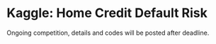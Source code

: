 # Kaggle: Home Credit Default Risk
Ongoing competition, details and codes will be posted after deadline.